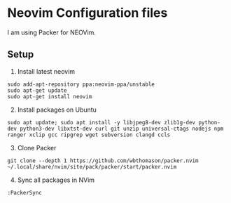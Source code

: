# Neovim Configuration files

I am using Packer for NEOVim.

## Setup

1. Install latest neovim
```
sudo add-apt-repository ppa:neovim-ppa/unstable
sudo apt-get update
sudo apt-get install neovim
```

2. Install packages on Ubuntu
```
sudo apt update; sudo apt install -y libjpeg8-dev zlib1g-dev python-dev python3-dev libxtst-dev curl git unzip universal-ctags nodejs npm  ranger xclip gcc ripgrep wget subversion clangd ccls
```

3. Clone Packer
```
git clone --depth 1 https://github.com/wbthomason/packer.nvim ~/.local/share/nvim/site/pack/packer/start/packer.nvim
```

4. Sync all packages in NVim
```
:PackerSync
```
